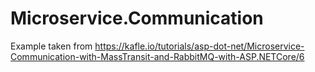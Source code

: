 # Microservice.Communication
Example taken from https://kafle.io/tutorials/asp-dot-net/Microservice-Communication-with-MassTransit-and-RabbitMQ-with-ASP.NETCore/6

